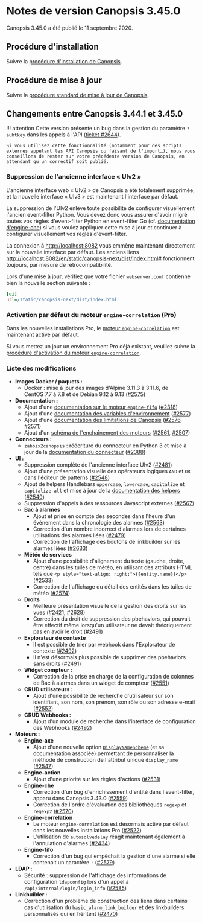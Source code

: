 # Notes de version Canopsis 3.45.0

Canopsis 3.45.0 a été publié le 11 septembre 2020.

## Procédure d'installation

Suivre la [procédure d'installation de Canopsis](../guide-administration/installation/index.md).

## Procédure de mise à jour

Suivre la [procédure standard de mise à jour de Canopsis](../guide-administration/mise-a-jour/index.md).

## Changements entre Canopsis 3.44.1 et 3.45.0

!!! attention
    Cette version présente un bug dans la gestion du paramètre `?auhtkey` dans les appels à l'API ([ticket #2644](https://git.canopsis.net/canopsis/canopsis/-/issues/2644)).

    Si vous utilisez cette fonctionnalité (notamment pour des scripts externes appelant les API Canopsis ou faisant de l'import…), nous vous conseillons de rester sur votre précédente version de Canopsis, en attendant qu'un correctif soit publié.

### Suppression de l'ancienne interface « UIv2 »

L'ancienne interface web « UIv2 » de Canopsis a été totalement supprimée, et la nouvelle interface « UIv3 » est maintenant l'interface par défaut.

La suppression de l'UIv2 enlève toute possibilité de configurer visuellement l'ancien event-filter Python. Vous devez donc vous assurer d'avoir migré toutes vos règles d'event-filter Python en event-filter Go (cf. [documentation d'engine-che](../guide-administration/moteurs/moteur-che.md)) si vous voulez appliquer cette mise à jour et continuer à configurer visuellement vos règles d'event-filter.

La connexion à <http://localhost:8082> vous emmène maintenant directement sur la nouvelle interface par défaut. Les anciens liens <http://localhost:8082/en/static/canopsis-next/dist/index.html#> fonctionnent toujours, par mesure de rétrocompatibilité.

Lors d'une mise à jour, vérifiez que votre fichier `webserver.conf` contienne bien la nouvelle section suivante :

```ini
[ui]
url=/static/canopsis-next/dist/index.html
```

### Activation par défaut du moteur `engine-correlation` (Pro)

Dans les nouvelles installations Pro, le [moteur `engine-correlation`](../guide-administration/moteurs/moteur-correlation.md) est maintenant activé par défaut.

Si vous mettez un jour un environnement Pro déjà existant, veuillez suivre la [procédure d'activation du moteur `engine-correlation`](3.42.0.md#activation-du-moteur-engine-correlation-cat).

### Liste des modifications

*  **Images Docker / paquets :**
    *  Docker : mise à jour des images d'Alpine 3.11.3 à 3.11.6, de CentOS 7.7 à 7.8 et de Debian 9.12 à 9.13 ([#2575](https://git.canopsis.net/canopsis/canopsis/-/issues/2575))
*  **Documentation :**
    *  Ajout d'une [documentation sur le moteur `engine-fifo`](../guide-administration/moteurs/moteur-fifo.md) ([#2318](https://git.canopsis.net/canopsis/canopsis/-/issues/2318))
    *  Ajout d'une [documentation des variables d'environnement](../guide-administration/administration-avancee/variables-environnement.md) ([#2577](https://git.canopsis.net/canopsis/canopsis/-/issues/2577))
    *  Ajout d'une [documentation des limitations de Canopsis](../guide-utilisation/limitations/index.md) ([#2576](https://git.canopsis.net/canopsis/canopsis/-/issues/2576), [#2571](https://git.canopsis.net/canopsis/canopsis/-/issues/2571))
    *  Ajout d'un [schéma de l'enchaînement des moteurs](../guide-administration/moteurs/schema-enchainement-moteurs.md) ([#2561](https://git.canopsis.net/canopsis/canopsis/-/issues/2561), [#2507](https://git.canopsis.net/canopsis/canopsis/-/issues/2507))
*  **Connecteurs :**
    *  `zabbix2canopsis` : réécriture du connecteur en Python 3 et mise à jour de la [documentation du connecteur](../interconnexions/Supervision/Zabbix.md) ([#2388](https://git.canopsis.net/canopsis/canopsis/-/issues/2388))
*  **UI :**
    *  Suppression complète de l'ancienne interface UIv2 ([#2481](https://git.canopsis.net/canopsis/canopsis/-/issues/2481))
    *  Ajout d'une présentation visuelle des opérateurs logiques `AND` et `OR` dans l'éditeur de patterns ([#2548](https://git.canopsis.net/canopsis/canopsis/-/issues/2548))
    *  Ajout de helpers Handlebars `uppercase`, `lowercase`, `capitalize` et `capitalize-all` et mise à jour de la [documentation des helpers](../guide-utilisation/interface/helpers/index.md) ([#2549](https://git.canopsis.net/canopsis/canopsis/-/issues/2549))
    *  Suppression d'appels à des ressources Javascript externes ([#2567](https://git.canopsis.net/canopsis/canopsis/-/issues/2567))
    *   **Bac à alarmes**
         *  Ajout et prise en compte des secondes dans l'heure d'un évènement dans la chronologie des alarmes ([#2563](https://git.canopsis.net/canopsis/canopsis/-/issues/2563))
         *  Correction d'un nombre incorrect d'alarmes lors de certaines utilisations des alarmes liées ([#2479](https://git.canopsis.net/canopsis/canopsis/-/issues/2479))
         *  Correction de l'affichage des boutons de linkbuilder sur les alarmes liées ([#2633](https://git.canopsis.net/canopsis/canopsis/-/issues/2633))
    *   **Météo de services**
         *  Ajout d'une possibilité d'alignement du texte (gauche, droite, centré) dans les tuiles de météo, en utilisant des attributs HTML tels que `<p style="text-align: right;">{{entity.name}}</p>` ([#2533](https://git.canopsis.net/canopsis/canopsis/-/issues/2533))
         *  Correction de l'affichage du détail des entités dans les tuiles de météo ([#2574](https://git.canopsis.net/canopsis/canopsis/-/issues/2574))
    *   **Droits**
         *  Meilleure présentation visuelle de la gestion des droits sur les vues ([#2421](https://git.canopsis.net/canopsis/canopsis/-/issues/2421), [#2628](https://git.canopsis.net/canopsis/canopsis/-/issues/2628))
         *  Correction du droit de suppression des pbehaviors, qui pouvait être effectif même lorsqu'un utilisateur ne devait théoriquement pas en avoir le droit ([#2491](https://git.canopsis.net/canopsis/canopsis/-/issues/2491))
    *   **Explorateur de contexte**
         *  Il est possible de trier par webhook dans l'Explorateur de contexte ([#2492](https://git.canopsis.net/canopsis/canopsis/-/issues/2492))
         *  Il n'est désormais plus possible de supprimer des pbehaviors sans droits ([#2491](https://git.canopsis.net/canopsis/canopsis/-/issues/2491))
    *  **Widget compteur :**
        *  Correction de la prise en charge de la configuration de colonnes de Bac à alarmes dans un widget de compteur ([#2551](https://git.canopsis.net/canopsis/canopsis/-/issues/2551))
    *  **CRUD utilisateurs :**
        *  Ajout d'une possibilité de recherche d'utilisateur sur son identifiant, son nom, son prénom, son rôle ou son adresse e-mail ([#2552](https://git.canopsis.net/canopsis/canopsis/-/issues/2552))
    *  **CRUD Webhooks :**
        *  Ajout d'un module de recherche dans l'interface de configuration des Webhooks ([#2492](https://git.canopsis.net/canopsis/canopsis/-/issues/2492))
*  **Moteurs :**
    *  **Engine-axe**
        *  Ajout d'une nouvelle option [`DisplayNameScheme`](../guide-administration/moteurs/moteur-axe.md#option-displaynamescheme) (et sa documentation associée) permettant de personnaliser la méthode de construction de l'attribut unique `display_name` ([#2547](https://git.canopsis.net/canopsis/canopsis/-/issues/2547))
    *  **Engine-action**
        *  Ajout d'une priorité sur les règles d'actions ([#2531](https://git.canopsis.net/canopsis/canopsis/-/issues/2531))
    *  **Engine-che**
        *  Correction d'un bug d'enrichissement d'entité dans l'event-filter, apparu dans Canopsis 3.43.0 ([#2559](https://git.canopsis.net/canopsis/canopsis/-/issues/2559))
        *  Correction de l'ordre d'évaluation des bibliothèques `regexp` et `regexp2` ([#2570](https://git.canopsis.net/canopsis/canopsis/-/issues/2570))
    *  **Engine-correlation**
        *  Le moteur `engine-correlation` est désormais activé par défaut dans les nouvelles installations Pro ([#2522](https://git.canopsis.net/canopsis/canopsis/-/issues/2522))
        *  L'utilisation de `autosolvedelay` réagit maintenant également à l'annulation d'alarmes ([#2434](https://git.canopsis.net/canopsis/canopsis/-/issues/2434))
    *  **Engine-fifo**
        *  Correction d'un bug qui empêchait la gestion d'une alarme si elle contenait un caractère `:` ([#2579](https://git.canopsis.net/canopsis/canopsis/-/issues/2579))
*  **LDAP :**
    *  Sécurité : suppression de l'affichage des informations de configuration `ldapconfig` lors d'un appel à `/api/internal/login/login_info` ([#2585](https://git.canopsis.net/canopsis/canopsis/-/issues/2585))
*  **Linkbuilder :**
    *  Correction d'un problème de construction des liens dans certains cas d'utilisation du `basic_alarm_link_builder` et des linkbuilders personnalisés qui en héritent ([#2470](https://git.canopsis.net/canopsis/canopsis/-/issues/2470))
